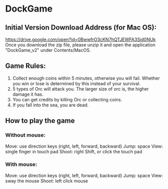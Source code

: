 # DockGame

## Initial Version Download Address (for Mac OS):
https://drive.google.com/open?id=0BwwfrO3cKN7hQTJEWFA3Sjd0NUk
Once you download the zip file, please unzip it and open the application "DockGame_v2" under Contents/MacOS.

## Game Rules:
1. Collect enough coins within 5 minutes, otherwise you will fail. Whether you win or lose is determined by this instead of your survival. 
2. 5 types of Orc will attack you. The larger size of orc is, the higher damage it has.
3. You can get credits by killing Orc or collecting coins.
4. If you fall into the sea, you are dead. 

## How to play the game
### Without mouse:
Move: use direction keys (right, left, forward, backward)
Jump: space
View: single finger in touch pad
Shoot: right Shift, or click the touch pad

### With mouse:
Move: use direction keys (right, left, forward, backward)
Jump: space
View: sway the mouse
Shoot: left click mouse
